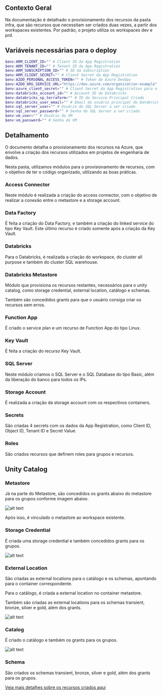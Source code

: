 ## Contexto Geral

Na documentação é detalhado o provisionamento dos recursos da pasta infra, que são recursos 
que necessitam ser criados duas vezes, a partir dos workspaces existentes.
Por padrão, o projeto utiliza os workspaces dev e prd.  

## Variáveis necessárias para o deploy

```powershell
$env:ARM_CLIENT_ID="" # Client ID da App Registration
$env:ARM_TENANT_ID="" # Tenant ID da App Registration
$env:ARM_SUBSCRIPTION_ID="" # ID da Subscription
$env:ARM_CLIENT_SECRET="" # Client Secret da App Registration
$env:AZDO_PERSONAL_ACCESS_TOKEN="" # Token do Azure DevOps
$env:AZDO_ORG_SERVICE_URL="https://dev.azure.com/organization-example" # Link da organization do DevOps
$env:azure_client_secret="" # Client Secret da App Registration para o Provider
$env:databricks_account_id="" # Account ID do Databricks
$env:databricks_sp_terraform="" # ID do Service Principal Criado 
$env:databricks_user_email="" # Email do usuário principal do Databricks
$env:sql_server_user="" # Usuário do SQL Server a ser criado
$env:sql_server_password="" # Senha do SQL Server a ser criado
$env:vm_user="" # Usuário da VM
$env:vm_password="" # Senha da VM
```

## Detalhamento

O documento detalha o provisionamento dos recursos na Azure, que envolve a criação dos recursos utilizados em projetos de engenharia de dados.

Nesta pasta, utilizamos módulos para o provisionamento de recursos, com o objetivo de ter o código organizado, utilizando as boas práticas.

### Access Connector

Neste módulo é realizada a criação do access connector, com o objetivo de realizar a conexão entre o metastore e a storage account.

### Data Factory

É feita a criação do Data Factory, e também a criação do linked service do tipo Key Vault. Este último recurso é criado somente após a criação da Key Vault.

### Databricks

Para o Databricks, é realizada a criação do workspace, do cluster all purpose e também do cluster SQL warehouse. 

### Databricks Metastore

Módulo que provisiona os recursos restantes, necessários para o unity catalog, como storage credential, external location, catálogo e schemas. 

Também são concedidos grants para que o usuário consiga criar os recursos sem erros.

### Function App

É criado o service plan e um recurso de Function App do tipo Linux.

### Key Vault

É feita a criação do recurso Key Vault. 

### SQL Server

Neste módulo criamos o SQL Server e o SQL Database do tipo Basic, além da liberação do banco para todos os IPs.

### Storage Account

É realizada a criação da storage account com os respectivos containers.

### Secrets

São criadas 4 secrets com os dados da App Registration, como Client ID, Object ID, Tenant ID e Secret Value.

### Roles

São criados recursos que definem roles para grupos e recursos.

## Unity Catalog

### Metastore

Já na parte do Metastore, são concedidos os grants abaixo do metastore para os grupos conforme imagem abaixo.

![alt text](./images/image.png)

Após isso, é vinculado o metastore ao workspace existente. 

### Storage Credential

É criada uma storage credential e também concedidos grants para os grupos. 

![alt text](./images/image-1.png)

### External Location

São criadas as external locations para o catálogo e os schemas, apontando para o container correspondente.

Para o catálogo, é criada a external location no container metastore.

Também são criadas as external locations para os schemas transient, bronze, silver e gold, além dos grants.

![alt text](./images/image-2.png)

### Catalog

É criado o catálogo e também os grants para os grupos.

![alt text](./images/image-3.png)

### Schema

São criados os schemas transient, bronze, silver e gold, além dos grants para os grupos.

[Veja mais detalhes sobre os recursos criados aqui](DOCS.md)